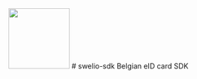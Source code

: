 <img src="https://github.com/perevoznyk/swelio-sdk/raw/master/Swelio_icon.png" width="120">
# swelio-sdk
Belgian eID card SDK
